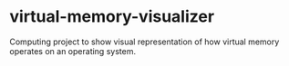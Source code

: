# virtual-memory-visualizer
Computing project to show visual representation of how virtual memory operates on an operating system.
